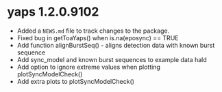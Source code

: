 # yaps 1.2.0.9102

* Added a `NEWS.md` file to track changes to the package.
* Fixed bug in getToaYaps() when is.na(eposync) == TRUE
* Add function alignBurstSeq() - aligns detection data with known burst sequence
* Add sync_model and known burst sequences to example data hald
* Add option to ignore extreme values when plotting plotSyncModelCheck()
* Add extra plots to plotSyncModelCheck()


